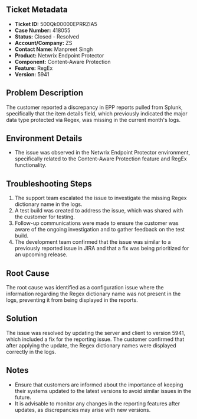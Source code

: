 ## Ticket Metadata
- **Ticket ID:** 500Qk00000EPRRZIA5
- **Case Number:** 418055
- **Status:** Closed - Resolved
- **Account/Company:** ZS
- **Contact Name:** Manpreet Singh
- **Product:** Netwrix Endpoint Protector
- **Component:** Content-Aware Protection
- **Feature:** RegEx
- **Version:** 5941

## Problem Description
The customer reported a discrepancy in EPP reports pulled from Splunk, specifically that the item details field, which previously indicated the major data type protected via Regex, was missing in the current month's logs.

## Environment Details
- The issue was observed in the Netwrix Endpoint Protector environment, specifically related to the Content-Aware Protection feature and RegEx functionality.

## Troubleshooting Steps
1. The support team escalated the issue to investigate the missing Regex dictionary name in the logs.
2. A test build was created to address the issue, which was shared with the customer for testing.
3. Follow-up communications were made to ensure the customer was aware of the ongoing investigation and to gather feedback on the test build.
4. The development team confirmed that the issue was similar to a previously reported issue in JIRA and that a fix was being prioritized for an upcoming release.

## Root Cause
The root cause was identified as a configuration issue where the information regarding the Regex dictionary name was not present in the logs, preventing it from being displayed in the reports.

## Solution
The issue was resolved by updating the server and client to version 5941, which included a fix for the reporting issue. The customer confirmed that after applying the update, the Regex dictionary names were displayed correctly in the logs.

## Notes
- Ensure that customers are informed about the importance of keeping their systems updated to the latest versions to avoid similar issues in the future.
- It is advisable to monitor any changes in the reporting features after updates, as discrepancies may arise with new versions.